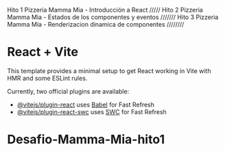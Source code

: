Hito 1 Pizzeria Mamma Mia - Introducción a React /////
Hito 2 Pizzeria Mamma Mia - Estados de los componentes y eventos ///////
Hito 3 Pizzeria Mamma Mía - Renderizacion dinamica de componentes ////////









# React + Vite

This template provides a minimal setup to get React working in Vite with HMR and some ESLint rules.

Currently, two official plugins are available:

- [@vitejs/plugin-react](https://github.com/vitejs/vite-plugin-react/blob/main/packages/plugin-react/README.md) uses [Babel](https://babeljs.io/) for Fast Refresh
- [@vitejs/plugin-react-swc](https://github.com/vitejs/vite-plugin-react-swc) uses [SWC](https://swc.rs/) for Fast Refresh
# Desafio-Mamma-Mia-hito1
